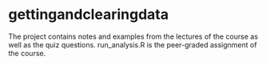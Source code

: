 # gettingandclearingdata

The project contains notes and examples from the lectures of the course as well as the quiz questions.
run_analysis.R is the peer-graded assignment of the course.
